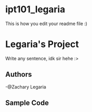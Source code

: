 # ipt101_legaria
This is how you edit your readme file :)

# Legaria's Project
Write any sentence, idk sir hehe :>

## Authors
  -@Zachary Legaria
  
## Sample Code

  
